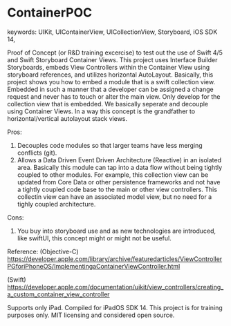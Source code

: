 # ContainerPOC

keywords: UIKit, UIContainerView, UICollectionView, Storyboard, iOS SDK 14, 

Proof of Concept (or R&D training excercise) to test out the use of Swift 4/5 and Swift Storyboard Container Views.  This project uses Interface Builder Storyboards, embeds View Controllers within the Container View using storyboard references, and utilizes horizontal AutoLayout. Basically, this project shows you how to embed a module that is a swift collection view. Embedded in such a manner that a developer can be assigned a change request and never has to touch or alter the main view.  Only develop for the collection view that is embedded. We basically seperate and decouple using Container Views.  In a way this concept is the grandfather to horizontal/vertical autolayout stack views. 

Pros:
1. Decouples code modules so that larger teams have less merging conflicts (git).
2. Allows a Data Driven Event Driven Architecture (Reactive) in an isolated area. Basically this module can tap into a data flow without being tightly coupled to other modules. For example, this collection view can be updated from Core Data or other persistence frameworks and not have a tightly coupled code base to the main or other view controllers. This collectin view can have an associated model view, but no need for a tighly coupled architecture. 

Cons:
1. You buy into storyboard use and as new technologies are introduced, like swiftUI, this concept might or might not be useful. 

Reference: 
(Objective-C) https://developer.apple.com/library/archive/featuredarticles/ViewControllerPGforiPhoneOS/ImplementingaContainerViewController.html

(Swift) https://developer.apple.com/documentation/uikit/view_controllers/creating_a_custom_container_view_controller

Supports only iPad. Compiled for iPadOS SDK 14.
This project is for training purposes only. MIT licensing and considered open source. 



